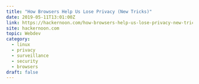 ```yaml
---
title: "How Browsers Help Us Lose Privacy (New Tricks)"
date: 2019-05-11T13:01:00Z
link: https://hackernoon.com/how-browsers-help-us-lose-privacy-new-tricks-38769cf35e17?source=rss----3a8144eabfe3---4&utm_medium=RSS&utm_source=hune
site: hackernoon.com
topic: Webdev
category:
  - linux
  - privacy
  - surveillance
  - security
  - browsers
draft: false
---
```

